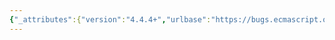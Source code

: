 ```yaml
---
{"_attributes":{"version":"4.4.4+","urlbase":"https://bugs.ecmascript.org/","maintainer":"dherman@mozilla.com"},"bug":{"bug_id":2249,"creation_ts":"2013-11-12 05:26:00 -0800","short_desc":"19.4.2.4: Typo \"isConcatSpreadableisRegExp\" -> \"isRegExp\"","delta_ts":"2014-01-27 10:03:53 -0800","product":"Draft for 6th Edition","component":"editorial issue","version":"Rev 21: November 8, 2013 Draft","rep_platform":"All","op_sys":"All","bug_status":"RESOLVED","resolution":"FIXED","priority":"Normal","bug_severity":"normal","everconfirmed":true,"reporter":{"uid":"andrebargull","name":"André Bargull"},"assigned_to":{"uid":"allen","name":"Allen Wirfs-Brock"},"long_desc":[{"commentid":6684,"comment_count":0,"who":{"uid":"andrebargull","name":"André Bargull"},"bug_when":"2013-11-12 05:26:11 -0800","thetext":"19.4.2.4 Symbol.isRegExp, description:\n\n> [...] well known symbol @@isConcatSpreadableisRegExp\n\nChange \"isConcatSpreadableisRegExp\" to \"isRegExp\"."},{"commentid":6725,"comment_count":1,"who":{"uid":"allen","name":"Allen Wirfs-Brock"},"bug_when":"2013-11-13 16:51:31 -0800","thetext":"fixed in rev22 editor's draft"},{"commentid":7066,"comment_count":2,"who":{"uid":"allen","name":"Allen Wirfs-Brock"},"bug_when":"2014-01-27 10:03:53 -0800","thetext":"fixed in Rev22 (January 20, 2013) release"}]}}
---
```

